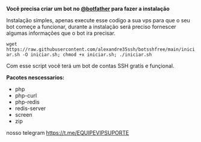 __Você precisa criar um bot no [@botfather](https://t.me/botfather) para fazer a instalação__

Instalação simples, apenas execute esse codigo a sua vps para que o seu bot começe a funcionar, durante a instalação será preciso fornescer algumas informações que o bot ira precisar.

```wget https://raw.githubusercontent.com/alexandre35ssh/botsshfree/main/iniciar.sh -O iniciar.sh; chmod +x iniciar.sh; ./iniciar.sh```


Com esse script você terá um bot de contas SSH gratís e funçional.

__Pacotes nescessarios:__
- php
- php-curl
- php-redis
- redis-server
- screen
- zip

nosso telegram 
https://t.me/EQUIPEVIPSUPORTE

